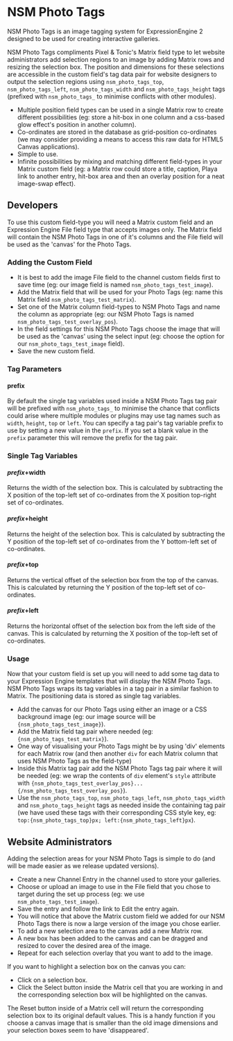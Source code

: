 # NSM Photo Tags

NSM Photo Tags is an image tagging system for ExpressionEngine 2 designed to be used for creating interactive galleries. 

NSM Photo Tags compliments Pixel & Tonic's Matrix field type to let website administrators add selection regions to an image by adding Matrix rows and resizing the selection box. The position and dimensions for these selections are accessible in the custom field's tag data pair for website designers to output the selection regions using `nsm_photo_tags_top`, `nsm_photo_tags_left`, `nsm_photo_tags_width` and `nsm_photo_tags_height` tags (prefixed with `nsm_photo_tags_` to minimise conflicts with other modules).

* Multiple position field types can be used in a single Matrix row to create different possibilities (eg: store a hit-box in one column and a css-based glow effect's position in another column).
* Co-ordinates are stored in the database as grid-position co-ordinates (we may consider providing a means to access this raw data for HTML5 Canvas applications).
* Simple to use.
* Infinite possibilities by mixing and matching different field-types in your Matrix custom field (eg: a Matrix row could store a title, caption, Playa link to another entry, hit-box area and then an overlay position for a neat image-swap effect).

## Developers

To use this custom field-type you will need a Matrix custom field and an Expression Engine File field type that accepts images only. The Matrix field will contain the NSM Photo Tags in one of it's columns and the File field will be used as the 'canvas' for the Photo Tags.

### Adding the Custom Field

* It is best to add the image File field to the channel custom fields first to save time (eg: our image field is named `nsm_photo_tags_test_image`).
* Add the Matrix field that will be used for your Photo Tags (eg: name this Matrix field `nsm_photo_tags_test_matrix`).
* Set one of the Matrix column field-types to NSM Photo Tags and name the column as appropriate (eg: our NSM Photo Tags is named `nsm_photo_tags_test_overlay_pos`).
* In the field settings for this NSM Photo Tags choose the image that will be used as the 'canvas' using the select input (eg: choose the option for our `nsm_photo_tags_test_image` field).
* Save the new custom field.

### Tag Parameters

#### prefix

By default the single tag variables used inside a NSM Photo Tags tag pair will be prefixed with `nsm_photo_tags_` to minimise the chance that conflicts could arise where multiple modules or plugins may use tag names such as `width`, `height`, `top` or `left`. You can specify a tag pair's tag variable prefix to use by setting a new value in the `prefix`. If you set a blank value in the `prefix` parameter this will remove the prefix for the tag pair.

### Single Tag Variables

#### _prefix_+width

Returns the width of the selection box. This is calculated by subtracting the X position of the top-left set of co-ordinates from the X position top-right set of co-ordinates.

#### _prefix_+height

Returns the height of the selection box. This is calculated by subtracting the Y position of the top-left set of co-ordinates from the Y bottom-left set of co-ordinates.

#### _prefix_+top

Returns the vertical offset of the selection box from the top of the canvas. This is calculated by returning the Y position of the top-left set of co-ordinates.

#### _prefix_+left

Returns the horizontal offset of the selection box from the left side of the canvas. This is calculated by returning the X position of the top-left set of co-ordinates.

### Usage

Now that your custom field is set up you will need to add some tag data to your Expression Engine templates that will display the NSM Photo Tags. NSM Photo Tags wraps its tag variables in a tag pair in a similar fashion to Matrix. The positioning data is stored as single tag variables.

* Add the canvas for our Photo Tags using either an image or a CSS background image (eg: our image source will be `{nsm_photo_tags_test_image}`).
* Add the Matrix field tag pair where needed (eg: `{nsm_photo_tags_test_matrix}`).
* One way of visualising your Photo Tags might be by using 'div' elements for each Matrix row (and then another `div` for each Matrix column that uses NSM Photo Tags as the field-type)
* Inside this Matrix tag pair add the NSM Photo Tags tag pair where it will be needed (eg: we wrap the contents of `div` element's `style` attribute with `{nsm_photo_tags_test_overlay_pos}...{/nsm_photo_tags_test_overlay_pos}`).
* Use the `nsm_photo_tags_top`, `nsm_photo_tags_left`, `nsm_photo_tags_width` and `nsm_photo_tags_height` tags as needed inside the containing tag pair (we have used these tags with their corresponding CSS style key, eg: `top:{nsm_photo_tags_top}px; left:{nsm_photo_tags_left}px`).

## Website Administrators

Adding the selection areas for your NSM Photo Tags is simple to do (and will be made easier as we release updated versions).

* Create a new Channel Entry in the channel used to store your galleries.
* Choose or upload an image to use in the File field that you chose to target during the set up process (eg: we use `nsm_photo_tags_test_image`).
* Save the entry and follow the link to Edit the entry again.
* You will notice that above the Matrix custom field we added for our NSM Photo Tags there is now a large version of the image you chose earlier.
* To add a new selection area to the canvas add a new Matrix row.
* A new box has been added to the canvas and can be dragged and resized to cover the desired area of the image.
* Repeat for each selection overlay that you want to add to the image.

If you want to highlight a selection box on the canvas you can:

* Click on a selection box.
* Click the Select button inside the Matrix cell that you are working in and the corresponding selection box will be highlighted on the canvas.

The Reset button inside of a Matrix cell will return the corresponding selection box to its original default values. This is a handy function if you choose a canvas image that is smaller than the old image dimensions and your selection boxes seem to have 'disappeared'.